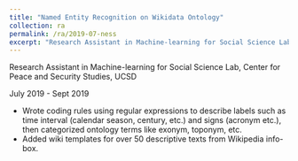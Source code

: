 ```yaml
---
title: "Named Entity Recognition on Wikidata Ontology"
collection: ra
permalink: /ra/2019-07-ness
excerpt: "Research Assistant in Machine-learning for Social Science Lab, Center for Peace and Security Studies, UCSD"
---
```


Research Assistant in Machine-learning for Social Science Lab, Center for Peace and Security Studies, UCSD

July 2019 - Sept 2019

- Wrote coding rules using regular expressions to describe labels such as time interval (calendar season, century, etc.)
and signs (acronym etc.), then categorized ontology terms like exonym, toponym, etc.
- Added wiki templates for over 50 descriptive texts from Wikipedia info-box.
